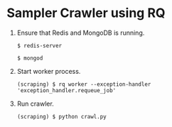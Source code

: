 # Sampler Crawler using RQ

1. Ensure that Redis and MongoDB is running.

   ```
   $ redis-server
   ```

   ```
   $ mongod
   ```

2. Start worker process.

   ```
   (scraping) $ rq worker --exception-handler 'exception_handler.requeue_job'
   ```

3. Run crawler.

   ```
   (scraping) $ python crawl.py
   ```
